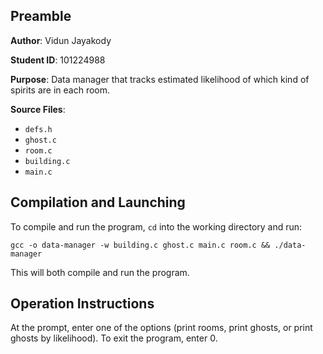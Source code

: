 ## Preamble

**Author**: Vidun Jayakody

**Student ID**: 101224988

**Purpose**: Data manager that tracks estimated likelihood of which kind of spirits are in each room.

**Source Files**:
- `defs.h`
- `ghost.c`
- `room.c`
- `building.c`
- `main.c`

## Compilation and Launching
To compile and run the program, `cd` into the working directory and run:

```gcc -o data-manager -w building.c ghost.c main.c room.c && ./data-manager```

This will both compile and run the program.

## Operation Instructions
At the prompt, enter one of the options (print rooms, print ghosts, or print ghosts by likelihood). To exit the program, enter 0.
